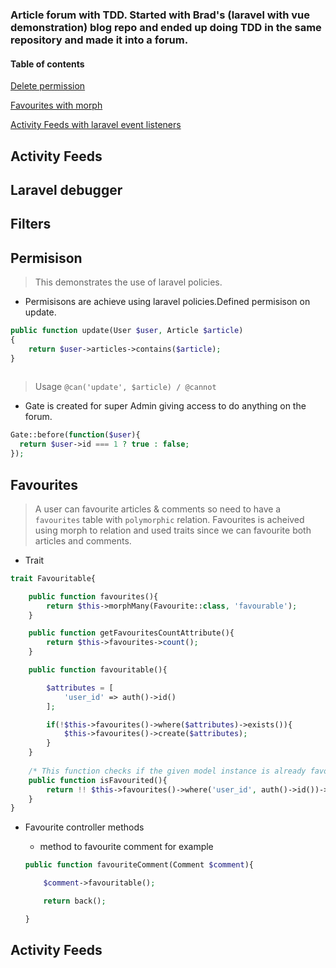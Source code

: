 ### Article forum with TDD. Started with Brad's (laravel with vue demonstration) blog repo and ended up doing TDD in the same repository and made it into a forum. 


#### Table of contents
[Delete permission](#delete_permission)


[Favourites with morph](#favourites)

[Activity Feeds with laravel event listeners](#activity_feeds)

## Activity Feeds
## Laravel debugger
## Filters


<a name="delete_permission"/>


## Permisison

>This demonstrates the use of laravel policies.


- Permisisons are achieve using laravel policies.Defined permisison on update. 
```php
public function update(User $user, Article $article)
{
    return $user->articles->contains($article);
}
    
```
>Usage
`@can('update', $article) / @cannot`
- Gate is created for super Admin giving access to do anything on the forum.
```php
Gate::before(function($user){
  return $user->id === 1 ? true : false;
});
```


<a name="favourites">
	
	
## Favourites

> A user can favourite articles & comments so need to have a `favourites` table with `polymorphic` relation.
> Favourites is acheived using morph to relation and used traits since we can favourite both articles and comments.

- Trait

```php
trait Favouritable{

	public function favourites(){
		return $this->morphMany(Favourite::class, 'favourable');
	}

	public function getFavouritesCountAttribute(){
		return $this->favourites->count();
	}

	public function favouritable(){

		$attributes = [
			'user_id' => auth()->id()
		];

		if(!$this->favourites()->where($attributes)->exists()){			
			$this->favourites()->create($attributes);
		}
	}
	
	/* This function checks if the given model instance is already favourited or not */
	public function isFavourited(){ 
		return !! $this->favourites()->where('user_id', auth()->id())->count();
	}
}
```

- Favourite controller methods
    - method to favourite comment for example    
    
    
    ```php
    public function favouriteComment(Comment $comment){

		$comment->favouritable();

		return back();

	}
    ```
    
<a name="activity_feeds">
	
	
## Activity Feeds
